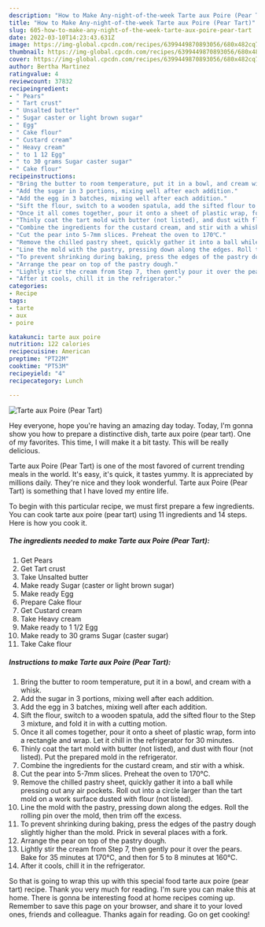```yaml
---
description: "How to Make Any-night-of-the-week Tarte aux Poire (Pear Tart)"
title: "How to Make Any-night-of-the-week Tarte aux Poire (Pear Tart)"
slug: 605-how-to-make-any-night-of-the-week-tarte-aux-poire-pear-tart
date: 2022-03-10T14:23:43.631Z
image: https://img-global.cpcdn.com/recipes/6399449870893056/680x482cq70/tarte-aux-poire-pear-tart-recipe-main-photo.jpg
thumbnail: https://img-global.cpcdn.com/recipes/6399449870893056/680x482cq70/tarte-aux-poire-pear-tart-recipe-main-photo.jpg
cover: https://img-global.cpcdn.com/recipes/6399449870893056/680x482cq70/tarte-aux-poire-pear-tart-recipe-main-photo.jpg
author: Bertha Martinez
ratingvalue: 4
reviewcount: 37832
recipeingredient:
- " Pears"
- " Tart crust"
- " Unsalted butter"
- " Sugar caster or light brown sugar"
- " Egg"
- " Cake flour"
- " Custard cream"
- " Heavy cream"
- " to 1 12 Egg"
- " to 30 grams Sugar caster sugar"
- " Cake flour"
recipeinstructions:
- "Bring the butter to room temperature, put it in a bowl, and cream with a whisk."
- "Add the sugar in 3 portions, mixing well after each addition."
- "Add the egg in 3 batches, mixing well after each addition."
- "Sift the flour, switch to a wooden spatula, add the sifted flour to the Step 3 mixture, and fold it in with a cutting motion."
- "Once it all comes together, pour it onto a sheet of plastic wrap, form into a rectangle and wrap. Let it chill in the refrigerator for 30 minutes."
- "Thinly coat the tart mold with butter (not listed), and dust with flour (not listed). Put the prepared mold in the refrigerator."
- "Combine the ingredients for the custard cream, and stir with a whisk."
- "Cut the pear into 5-7mm slices. Preheat the oven to 170℃."
- "Remove the chilled pastry sheet, quickly gather it into a ball while pressing out any air pockets. Roll out into a circle larger than the tart mold on a work surface dusted with flour (not listed)."
- "Line the mold with the pastry, pressing down along the edges. Roll the rolling pin over the mold, then trim off the excess."
- "To prevent shrinking during baking, press the edges of the pastry dough slightly higher than the mold. Prick in several places with a fork."
- "Arrange the pear on top of the pastry dough."
- "Lightly stir the cream from Step 7, then gently pour it over the pears. Bake for 35 minutes at 170℃, and then for 5 to 8 minutes at 160℃."
- "After it cools, chill it in the refrigerator."
categories:
- Recipe
tags:
- tarte
- aux
- poire

katakunci: tarte aux poire 
nutrition: 122 calories
recipecuisine: American
preptime: "PT22M"
cooktime: "PT53M"
recipeyield: "4"
recipecategory: Lunch

---
```



![Tarte aux Poire (Pear Tart)](https://img-global.cpcdn.com/recipes/6399449870893056/680x482cq70/tarte-aux-poire-pear-tart-recipe-main-photo.jpg)

Hey everyone, hope you're having an amazing day today. Today, I'm gonna show you how to prepare a distinctive dish, tarte aux poire (pear tart). One of my favorites. This time, I will make it a bit tasty. This will be really delicious.



Tarte aux Poire (Pear Tart) is one of the most favored of current trending meals in the world. It's easy, it's quick, it tastes yummy. It is appreciated by millions daily. They're nice and they look wonderful. Tarte aux Poire (Pear Tart) is something that I have loved my entire life.


To begin with this particular recipe, we must first prepare a few ingredients. You can cook tarte aux poire (pear tart) using 11 ingredients and 14 steps. Here is how you cook it.

<!--inarticleads1-->

##### The ingredients needed to make Tarte aux Poire (Pear Tart):

1. Get  Pears
1. Get  Tart crust
1. Take  Unsalted butter
1. Make ready  Sugar (caster or light brown sugar)
1. Make ready  Egg
1. Prepare  Cake flour
1. Get  Custard cream
1. Take  Heavy cream
1. Make ready  to 1 1/2 Egg
1. Make ready  to 30 grams Sugar (caster sugar)
1. Take  Cake flour




<!--inarticleads2-->

##### Instructions to make Tarte aux Poire (Pear Tart):

1. Bring the butter to room temperature, put it in a bowl, and cream with a whisk.
1. Add the sugar in 3 portions, mixing well after each addition.
1. Add the egg in 3 batches, mixing well after each addition.
1. Sift the flour, switch to a wooden spatula, add the sifted flour to the Step 3 mixture, and fold it in with a cutting motion.
1. Once it all comes together, pour it onto a sheet of plastic wrap, form into a rectangle and wrap. Let it chill in the refrigerator for 30 minutes.
1. Thinly coat the tart mold with butter (not listed), and dust with flour (not listed). Put the prepared mold in the refrigerator.
1. Combine the ingredients for the custard cream, and stir with a whisk.
1. Cut the pear into 5-7mm slices. Preheat the oven to 170℃.
1. Remove the chilled pastry sheet, quickly gather it into a ball while pressing out any air pockets. Roll out into a circle larger than the tart mold on a work surface dusted with flour (not listed).
1. Line the mold with the pastry, pressing down along the edges. Roll the rolling pin over the mold, then trim off the excess.
1. To prevent shrinking during baking, press the edges of the pastry dough slightly higher than the mold. Prick in several places with a fork.
1. Arrange the pear on top of the pastry dough.
1. Lightly stir the cream from Step 7, then gently pour it over the pears. Bake for 35 minutes at 170℃, and then for 5 to 8 minutes at 160℃.
1. After it cools, chill it in the refrigerator.




So that is going to wrap this up with this special food tarte aux poire (pear tart) recipe. Thank you very much for reading. I'm sure you can make this at home. There is gonna be interesting food at home recipes coming up. Remember to save this page on your browser, and share it to your loved ones, friends and colleague. Thanks again for reading. Go on get cooking!
